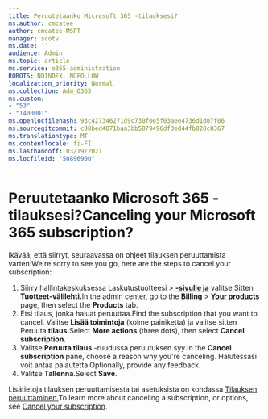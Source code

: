 ```yaml
---
title: Peruutetaanko Microsoft 365 -tilauksesi?
ms.author: cmcatee
author: cmcatee-MSFT
manager: scotv
ms.date: ''
audience: Admin
ms.topic: article
ms.service: o365-administration
ROBOTS: NOINDEX, NOFOLLOW
localization_priority: Normal
ms.collection: Adm_O365
ms.custom:
- "53"
- "1400001"
ms.openlocfilehash: 93c427346271d9c730f0e5f03aee4736d1d07f06
ms.sourcegitcommit: c08bed4071baa3bb5879496df3ed44fb828c8367
ms.translationtype: MT
ms.contentlocale: fi-FI
ms.lasthandoff: 03/19/2021
ms.locfileid: "50896900"
---
```

# <a name="canceling-your-microsoft-365-subscription"></a><span data-ttu-id="34d0f-102">Peruutetaanko Microsoft 365 -tilauksesi?</span><span class="sxs-lookup"><span data-stu-id="34d0f-102">Canceling your Microsoft 365 subscription?</span></span>

<span data-ttu-id="34d0f-103">Ikävää, että siirryt, seuraavassa on ohjeet tilauksen peruuttamista varten:</span><span class="sxs-lookup"><span data-stu-id="34d0f-103">We're sorry to see you go, here are the steps to cancel your subscription:</span></span>

1. <span data-ttu-id="34d0f-104">Siirry hallintakeskuksessa Laskutustuotteesi   >  **[-sivulle ja](https://go.microsoft.com/fwlink/p/?linkid=842054)** valitse Sitten **Tuotteet-välilehti.**</span><span class="sxs-lookup"><span data-stu-id="34d0f-104">In the admin center, go to the **Billing** > **[Your products](https://go.microsoft.com/fwlink/p/?linkid=842054)** page, then select the **Products** tab.</span></span>
2. <span data-ttu-id="34d0f-105">Etsi tilaus, jonka haluat peruuttaa.</span><span class="sxs-lookup"><span data-stu-id="34d0f-105">Find the subscription that you want to cancel.</span></span> <span data-ttu-id="34d0f-106">Valitse **Lisää toimintoja** (kolme painiketta) ja valitse sitten Peruuta **tilaus.**</span><span class="sxs-lookup"><span data-stu-id="34d0f-106">Select **More actions** (three dots), then select **Cancel subscription**.</span></span>
3. <span data-ttu-id="34d0f-107">Valitse **Peruuta tilaus** -ruudussa peruutuksen syy.</span><span class="sxs-lookup"><span data-stu-id="34d0f-107">In the **Cancel subscription** pane, choose a reason why you're canceling.</span></span> <span data-ttu-id="34d0f-108">Halutessasi voit antaa palautetta.</span><span class="sxs-lookup"><span data-stu-id="34d0f-108">Optionally, provide any feedback.</span></span>
4. <span data-ttu-id="34d0f-109">Valitse **Tallenna**.</span><span class="sxs-lookup"><span data-stu-id="34d0f-109">Select **Save**.</span></span>

<span data-ttu-id="34d0f-110">Lisätietoja tilauksen peruuttamisesta tai asetuksista on kohdassa [Tilauksen peruuttaminen.](https://docs.microsoft.com/microsoft-365/commerce/subscriptions/cancel-your-subscription)</span><span class="sxs-lookup"><span data-stu-id="34d0f-110">To learn more about canceling a subscription, or options, see [Cancel your subscription](https://docs.microsoft.com/microsoft-365/commerce/subscriptions/cancel-your-subscription).</span></span>

